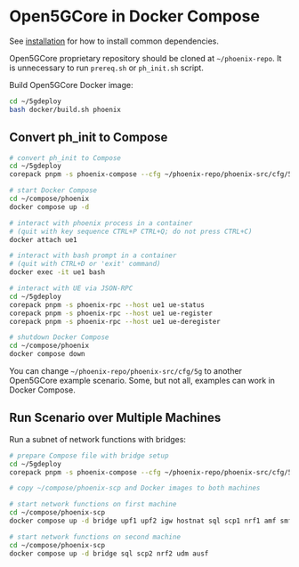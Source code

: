 # Open5GCore in Docker Compose

See [installation](INSTALL.md) for how to install common dependencies.

Open5GCore proprietary repository should be cloned at `~/phoenix-repo`.
It is unnecessary to run `prereq.sh` or `ph_init.sh` script.

Build Open5GCore Docker image:

```bash
cd ~/5gdeploy
bash docker/build.sh phoenix
```

## Convert ph_init to Compose

```bash
# convert ph_init to Compose
cd ~/5gdeploy
corepack pnpm -s phoenix-compose --cfg ~/phoenix-repo/phoenix-src/cfg/5g --out ~/compose/phoenix

# start Docker Compose
cd ~/compose/phoenix
docker compose up -d

# interact with phoenix process in a container
# (quit with key sequence CTRL+P CTRL+Q; do not press CTRL+C)
docker attach ue1

# interact with bash prompt in a container
# (quit with CTRL+D or 'exit' command)
docker exec -it ue1 bash

# interact with UE via JSON-RPC
cd ~/5gdeploy
corepack pnpm -s phoenix-rpc --host ue1 ue-status
corepack pnpm -s phoenix-rpc --host ue1 ue-register
corepack pnpm -s phoenix-rpc --host ue1 ue-deregister

# shutdown Docker Compose
cd ~/compose/phoenix
docker compose down
```

You can change `~/phoenix-repo/phoenix-src/cfg/5g` to another Open5GCore example scenario.
Some, but not all, examples can work in Docker Compose.

## Run Scenario over Multiple Machines

Run a subnet of network functions with bridges:

```bash
# prepare Compose file with bridge setup
cd ~/5gdeploy
corepack pnpm -s phoenix-compose --cfg ~/phoenix-repo/phoenix-src/cfg/5g_scp --out ~/compose/phoenix-scp --bridge conn,vx,192.0.2.1,192.0.2.2

# copy ~/compose/phoenix-scp and Docker images to both machines

# start network functions on first machine
cd ~/compose/phoenix-scp
docker compose up -d bridge upf1 upf2 igw hostnat sql scp1 nrf1 amf smf gnb1 ue1 ue2

# start network functions on second machine
cd ~/compose/phoenix-scp
docker compose up -d bridge sql scp2 nrf2 udm ausf
```
